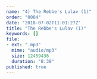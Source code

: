 ```yaml
---
name: "4) The Rebbe's Lulav (1)"
order: "0004"
date: "2018-07-02T11:01:27Z"
title: "The Rebbe's Lulav (1)"
keywords: []
file:
- ext: ".mp3"
  mime: "audio/mp3"
  size: 12459436
  duration: "8:39"
published: true
---
```

